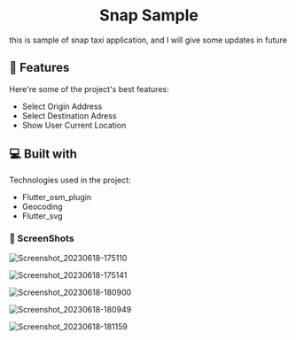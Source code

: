 <h1 align="center" id="title">Snap Sample</h1>

<p id="description">this is sample of snap taxi application, and I will give some updates in future</p>

 
<h2>🦉 Features</h2>

Here're some of the project's best features:

*   Select Origin Address
*   Select Destination Adress
*   Show User Current Location

  
<h2>💻 Built with</h2>

Technologies used in the project:

*   Flutter_osm_plugin
*   Geocoding
*   Flutter_svg

<h3>🦖 ScreenShots</h3> 



![Screenshot_20230618-175110](https://github.com/poyaaghajani/Snap-Sample/assets/107408431/14f69a26-c55c-4c5d-9637-fc4a07dcf6f3)



![Screenshot_20230618-175141](https://github.com/poyaaghajani/Snap-Sample/assets/107408431/74d39413-999d-4785-9d8d-4a5aac619b7e)




![Screenshot_20230618-180900](https://github.com/poyaaghajani/Snap-Sample/assets/107408431/79ecf200-b603-4f3f-a140-13783ecde37d)



![Screenshot_20230618-180949](https://github.com/poyaaghajani/Snap-Sample/assets/107408431/ad332958-384a-4107-bc5d-115a486b3461)



![Screenshot_20230618-181159](https://github.com/poyaaghajani/Snap-Sample/assets/107408431/5cc54e16-464b-4ade-9b8b-6bbe72539090)






